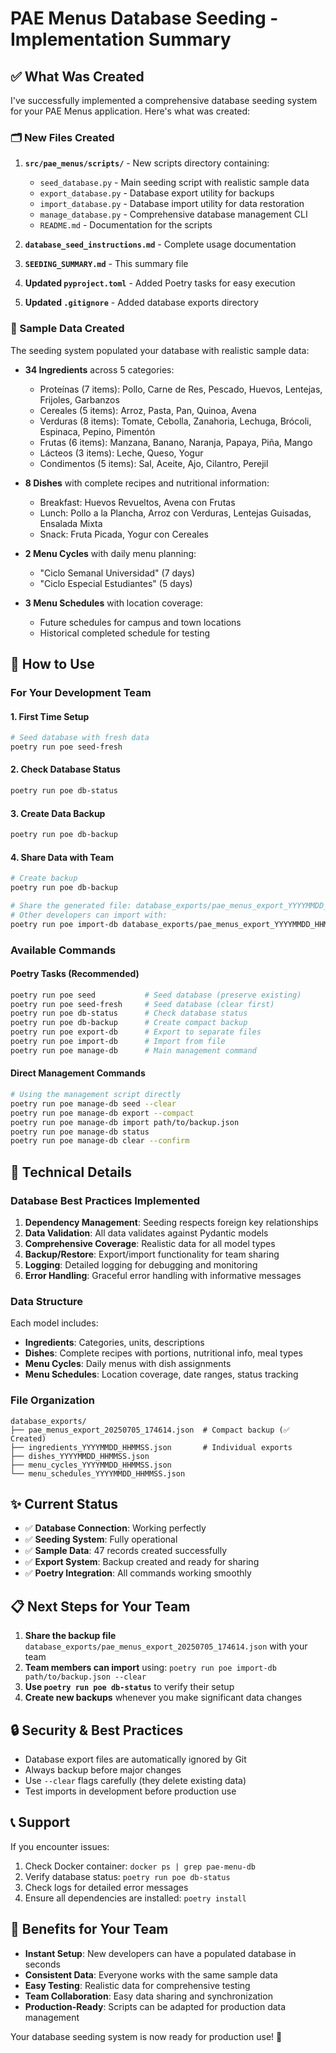 # PAE Menus Database Seeding - Implementation Summary

## ✅ What Was Created

I've successfully implemented a comprehensive database seeding system for your PAE Menus application. Here's what was created:

### 🗂️ New Files Created

1. **`src/pae_menus/scripts/`** - New scripts directory containing:
   - `seed_database.py` - Main seeding script with realistic sample data
   - `export_database.py` - Database export utility for backups
   - `import_database.py` - Database import utility for data restoration
   - `manage_database.py` - Comprehensive database management CLI
   - `README.md` - Documentation for the scripts

2. **`database_seed_instructions.md`** - Complete usage documentation
3. **`SEEDING_SUMMARY.md`** - This summary file
4. **Updated `pyproject.toml`** - Added Poetry tasks for easy execution
5. **Updated `.gitignore`** - Added database exports directory

### 🎯 Sample Data Created

The seeding system populated your database with realistic sample data:

- **34 Ingredients** across 5 categories:
  - Proteínas (7 items): Pollo, Carne de Res, Pescado, Huevos, Lentejas, Frijoles, Garbanzos
  - Cereales (5 items): Arroz, Pasta, Pan, Quinoa, Avena
  - Verduras (8 items): Tomate, Cebolla, Zanahoria, Lechuga, Brócoli, Espinaca, Pepino, Pimentón
  - Frutas (6 items): Manzana, Banano, Naranja, Papaya, Piña, Mango
  - Lácteos (3 items): Leche, Queso, Yogur
  - Condimentos (5 items): Sal, Aceite, Ajo, Cilantro, Perejil

- **8 Dishes** with complete recipes and nutritional information:
  - Breakfast: Huevos Revueltos, Avena con Frutas
  - Lunch: Pollo a la Plancha, Arroz con Verduras, Lentejas Guisadas, Ensalada Mixta
  - Snack: Fruta Picada, Yogur con Cereales

- **2 Menu Cycles** with daily menu planning:
  - "Ciclo Semanal Universidad" (7 days)
  - "Ciclo Especial Estudiantes" (5 days)

- **3 Menu Schedules** with location coverage:
  - Future schedules for campus and town locations
  - Historical completed schedule for testing

## 🚀 How to Use

### For Your Development Team

#### 1. **First Time Setup**
```bash
# Seed database with fresh data
poetry run poe seed-fresh
```

#### 2. **Check Database Status**
```bash
poetry run poe db-status
```

#### 3. **Create Data Backup**
```bash
poetry run poe db-backup
```

#### 4. **Share Data with Team**
```bash
# Create backup
poetry run poe db-backup

# Share the generated file: database_exports/pae_menus_export_YYYYMMDD_HHMMSS.json
# Other developers can import with:
poetry run poe import-db database_exports/pae_menus_export_YYYYMMDD_HHMMSS.json --clear
```

### Available Commands

#### Poetry Tasks (Recommended)
```bash
poetry run poe seed           # Seed database (preserve existing)
poetry run poe seed-fresh     # Seed database (clear first)
poetry run poe db-status      # Check database status
poetry run poe db-backup      # Create compact backup
poetry run poe export-db      # Export to separate files
poetry run poe import-db      # Import from file
poetry run poe manage-db      # Main management command
```

#### Direct Management Commands
```bash
# Using the management script directly
poetry run poe manage-db seed --clear
poetry run poe manage-db export --compact
poetry run poe manage-db import path/to/backup.json
poetry run poe manage-db status
poetry run poe manage-db clear --confirm
```

## 🔧 Technical Details

### Database Best Practices Implemented

1. **Dependency Management**: Seeding respects foreign key relationships
2. **Data Validation**: All data validates against Pydantic models
3. **Comprehensive Coverage**: Realistic data for all model types
4. **Backup/Restore**: Export/import functionality for team sharing
5. **Logging**: Detailed logging for debugging and monitoring
6. **Error Handling**: Graceful error handling with informative messages

### Data Structure

Each model includes:
- **Ingredients**: Categories, units, descriptions
- **Dishes**: Complete recipes with portions, nutritional info, meal types
- **Menu Cycles**: Daily menus with dish assignments
- **Menu Schedules**: Location coverage, date ranges, status tracking

### File Organization

```
database_exports/
├── pae_menus_export_20250705_174614.json  # Compact backup (✅ Created)
├── ingredients_YYYYMMDD_HHMMSS.json       # Individual exports
├── dishes_YYYYMMDD_HHMMSS.json
├── menu_cycles_YYYYMMDD_HHMMSS.json
└── menu_schedules_YYYYMMDD_HHMMSS.json
```

## ✨ Current Status

- ✅ **Database Connection**: Working perfectly
- ✅ **Seeding System**: Fully operational
- ✅ **Sample Data**: 47 records created successfully
- ✅ **Export System**: Backup created and ready for sharing
- ✅ **Poetry Integration**: All commands working smoothly

## 📋 Next Steps for Your Team

1. **Share the backup file** `database_exports/pae_menus_export_20250705_174614.json` with your team
2. **Team members can import** using: `poetry run poe import-db path/to/backup.json --clear`
3. **Use `poetry run poe db-status`** to verify their setup
4. **Create new backups** whenever you make significant data changes

## 🔒 Security & Best Practices

- Database export files are automatically ignored by Git
- Always backup before major changes
- Use `--clear` flags carefully (they delete existing data)
- Test imports in development before production use

## 📞 Support

If you encounter issues:
1. Check Docker container: `docker ps | grep pae-menu-db`
2. Verify database status: `poetry run poe db-status`
3. Check logs for detailed error messages
4. Ensure all dependencies are installed: `poetry install`

## 🎉 Benefits for Your Team

- **Instant Setup**: New developers can have a populated database in seconds
- **Consistent Data**: Everyone works with the same sample data
- **Easy Testing**: Realistic data for comprehensive testing
- **Team Collaboration**: Easy data sharing and synchronization
- **Production-Ready**: Scripts can be adapted for production data management

Your database seeding system is now ready for production use! 🚀 